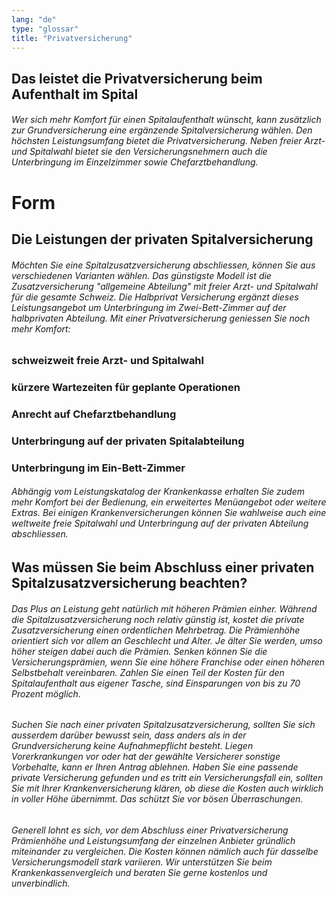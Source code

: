 ```yaml
---
lang: "de"
type: "glossar"
title: "Privatversicherung"
---
```


## Das leistet die Privatversicherung beim Aufenthalt im Spital

###### Wer sich mehr Komfort für einen Spitalaufenthalt wünscht, kann zusätzlich zur Grundversicherung eine ergänzende Spitalversicherung wählen. Den höchsten Leistungsumfang bietet die Privatversicherung. Neben freier Arzt- und Spitalwahl bietet sie den Versicherungsnehmern auch die Unterbringung im Einzelzimmer sowie Chefarztbehandlung.

# Form

## Die Leistungen der privaten Spitalversicherung

###### Möchten Sie eine Spitalzusatzversicherung abschliessen, können Sie aus verschiedenen Varianten wählen. Das günstigste Modell ist die Zusatzversicherung "allgemeine Abteilung" mit freier Arzt- und Spitalwahl für die gesamte Schweiz. Die Halbprivat Versicherung ergänzt dieses Leistungsangebot um Unterbringung im Zwei-Bett-Zimmer auf der halbprivaten Abteilung. Mit einer Privatversicherung geniessen Sie noch mehr Komfort:

### schweizweit freie Arzt- und Spitalwahl

### kürzere Wartezeiten für geplante Operationen

### Anrecht auf Chefarztbehandlung

### Unterbringung auf der privaten Spitalabteilung

### Unterbringung im Ein-Bett-Zimmer

###### Abhängig vom Leistungskatalog der Krankenkasse erhalten Sie zudem mehr Komfort bei der Bedienung, ein erweitertes Menüangebot oder weitere Extras. Bei einigen Krankenversicherungen können Sie wahlweise auch eine weltweite freie Spitalwahl und Unterbringung auf der privaten Abteilung abschliessen.

## Was müssen Sie beim Abschluss einer privaten Spitalzusatzversicherung beachten?

###### Das Plus an Leistung geht natürlich mit höheren Prämien einher. Während die Spitalzusatzversicherung noch relativ günstig ist, kostet die private Zusatzversicherung einen ordentlichen Mehrbetrag. Die Prämienhöhe orientiert sich vor allem an Geschlecht und Alter. Je älter Sie werden, umso höher steigen dabei auch die Prämien. Senken können Sie die Versicherungsprämien, wenn Sie eine höhere Franchise oder einen höheren Selbstbehalt vereinbaren. Zahlen Sie einen Teil der Kosten für den Spitalaufenthalt aus eigener Tasche, sind Einsparungen von bis zu 70 Prozent möglich.

###### Suchen Sie nach einer privaten Spitalzusatzversicherung, sollten Sie sich ausserdem darüber bewusst sein, dass anders als in der Grundversicherung keine Aufnahmepflicht besteht. Liegen Vorerkrankungen vor oder hat der gewählte Versicherer sonstige Vorbehalte, kann er Ihren Antrag ablehnen. Haben Sie eine passende private Versicherung gefunden und es tritt ein Versicherungsfall ein, sollten Sie mit Ihrer Krankenversicherung klären, ob diese die Kosten auch wirklich in voller Höhe übernimmt. Das schützt Sie vor bösen Überraschungen.

###### Generell lohnt es sich, vor dem Abschluss einer Privatversicherung Prämienhöhe und Leistungsumfang der einzelnen Anbieter gründlich miteinander zu vergleichen. Die Kosten können nämlich auch für dasselbe Versicherungsmodell stark variieren. Wir unterstützen Sie beim Krankenkassenvergleich und beraten Sie gerne kostenlos und unverbindlich.
